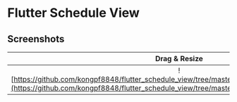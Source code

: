 # Flutter Schedule View

## Screenshots

| Drag & Resize | Light mode | Dark mode |
| :-----: | :-----: | :-----: |
|![https://github.com/kongpf8848/flutter_schedule_view/tree/master/screenshots/drag_and_resize.gif](https://github.com/kongpf8848/flutter_schedule_view/tree/master/screenshots/drag_and_resize.gif)|![https://github.com/kongpf8848/flutter_schedule_view/tree/master/screenshots/schedule_view_light.jpg](https://github.com/kongpf8848/flutter_schedule_view/tree/master/screenshots/schedule_view_light.jpg)|![https://github.com/kongpf8848/flutter_schedule_view/tree/master/screenshots/schedule_view_dark.jpg](https://github.com/kongpf8848/flutter_schedule_view/tree/master/screenshots/schedule_view_dark.jpg)|
